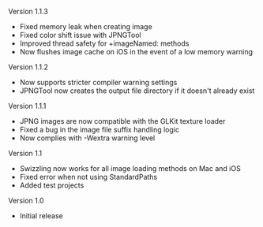 Version 1.1.3

- Fixed memory leak when creating image
- Fixed color shift issue with JPNGTool
- Improved thread safety for +imageNamed: methods
- Now flushes image cache on iOS in the event of a low memory warning

Version 1.1.2

- Now supports stricter compiler warning settings
- JPNGTool now creates the output file directory if it doesn't already exist

Version 1.1.1

- JPNG images are now compatible with the GLKit texture loader
- Fixed a bug in the image file suffix handling logic
- Now complies with -Wextra warning level

Version 1.1

- Swizzling now works for all image loading methods on Mac and iOS
- Fixed error when not using StandardPaths
- Added test projects

Version 1.0

- Initial release